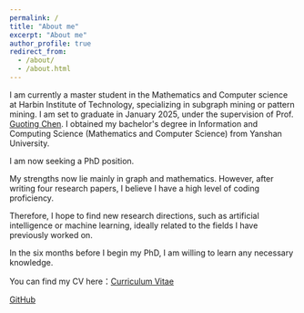 ```yaml
---
permalink: /
title: "About me"
excerpt: "About me"
author_profile: true
redirect_from: 
  - /about/
  - /about.html
---
```


I am currently a master student in the Mathematics and Computer science at Harbin Institute of Technology, specializing in subgraph mining or pattern mining. I am set to graduate in January 2025, under the supervision of Prof. [Guoting Chen](https://www.gbu.edu.cn/detail/article/617?lang=en). I obtained my bachelor's degree in Information and Computing Science (Mathematics and Computer Science) from Yanshan University.


I am now seeking a PhD position. 

My strengths now lie mainly in graph and mathematics. However, after writing four research papers, I believe I have a high level of coding proficiency. 

Therefore, I hope to find new research directions, such as artificial intelligence or machine learning, ideally related to the fields I have previously worked on. 

In the six months before I begin my PhD, I am willing to learn any necessary knowledge.

You can find my CV here：[Curriculum Vitae](https://github.com/Zhaoming686/ZhaomingCHEN.github.io/blob/master/files/ZhaomingChen_CV.pdf)

[GitHub](https://github.com/Zhaoming686)




